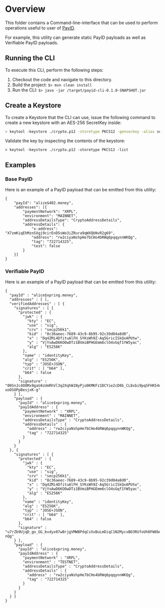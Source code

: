 # Overview
This folder contains a Command-line-interface that can be used to perform
 operations useful to user of [PayID](https://payid.org).
 
For example, this utility can generate static PayID payloads as well as 
 Verifiable PayID payloads.

## Running the CLI
To execute this CLI, perform the following steps:

1. Checkout the code and navigate to this directory.
1. Build the project: `$> mvn clean install`
1. Run the CLI: `$> java -jar /target/payid-cli-0.1.0-SNAPSHOT.jar`

## Create a Keystore
To create a Keystore that the CLI can use, issue the following command to create a new keystore with an AES-256 SecretKey inside:

```bash
> keytool -keystore ./crypto.p12 -storetype PKCS12 -genseckey -alias secret0 -keyalg aes -keysize 256
```

Validate the key by inspecting the contents of the keystore:

```
> keytool -keystore ./crypto.p12 -storetype PKCS12 -list
``` 

## Examples
### Base PayID
Here is an example of a PayID payload that can be emitted from this utility:

```
{
    "payId": "alice$402.money",
    "addresses": [{
        "paymentNetwork": "XRPL",
        "environment": "MAINNET",
        "addressDetailsType": "CryptoAddressDetails",
        "addressDetails": {
            "x-address": "X7zmKiqEhMznSXgj9cirEnD5sWo3iZRura9qWXQbNvR2g69",
            "address": "rw2ciyaNshpHe7bCHo4bRWq6pqqynnWKQg",
            "tag": "722714325",
            "test": false
        }
    }]
}
```

### Verifiable PayID
Here is an example of a PayID payload that can be emitted from this utility:

```
{
  "payId" : "alice$xpring.money",
  "addresses" : [ ],
  "verifiedAddresses" : [ {
    "signatures" : [ {
      "protected" : {
        "jwk" : {
          "kty" : "EC",
          "use" : "sig",
          "crv" : "secp256k1",
          "kid" : "8c36aeec-7689-43c9-8b95-92c39d04a8d0",
          "x" : "Dq4ZMi4DfituAlFH_SYKsWh9Z-Aq5GricISkQxAPUtw",
          "y" : "VjYxAwD6KOOwDTz1BVmiBPHGEmm6clO4sGqf1YW5yac",
          "alg" : "ES256K"
        },
        "name" : "identityKey",
        "alg" : "ES256K",
        "typ" : "JOSE+JSON",
        "crit" : [ "b64" ],
        "b64" : false
      },
      "signature" : "00SnJc4O8Mx9gaU4sUmRhVl3q2XqhW1NyPjo0KMKFz1DCYie2cD0b_CL8xbi9pqSFHK54d-uoOSOPpBesjxK-g"
    } ],
    "payload" : {
      "payId" : "alice$xpring.money",
      "payIdAddress" : {
        "paymentNetwork" : "XRPL",
        "environment" : "MAINNET",
        "addressDetailsType" : "CryptoAddressDetails",
        "addressDetails" : {
          "address" : "rw2ciyaNshpHe7bCHo4bRWq6pqqynnWKQg",
          "tag" : "722714325"
        }
      }
    }
  }, {
    "signatures" : [ {
      "protected" : {
        "jwk" : {
          "kty" : "EC",
          "use" : "sig",
          "crv" : "secp256k1",
          "kid" : "8c36aeec-7689-43c9-8b95-92c39d04a8d0",
          "x" : "Dq4ZMi4DfituAlFH_SYKsWh9Z-Aq5GricISkQxAPUtw",
          "y" : "VjYxAwD6KOOwDTz1BVmiBPHGEmm6clO4sGqf1YW5yac",
          "alg" : "ES256K"
        },
        "name" : "identityKey",
        "alg" : "ES256K",
        "typ" : "JOSE+JSON",
        "crit" : [ "b64" ],
        "b64" : false
      },
      "signature" : "u7rZb9UjqD_go_GG_bvdyx07wBrjgVMWBPdqCsXvBuLmDiqC1N2MycxBO3RUfoUh0FW8bn8buIrXXXXRSy-nQg"
    } ],
    "payload" : {
      "payId" : "alice$xpring.money",
      "payIdAddress" : {
        "paymentNetwork" : "XRPL",
        "environment" : "TESTNET",
        "addressDetailsType" : "CryptoAddressDetails",
        "addressDetails" : {
          "address" : "rw2ciyaNshpHe7bCHo4bRWq6pqqynnWKQg",
          "tag" : "722714325"
        }
      }
    }
  } ]
}
```


